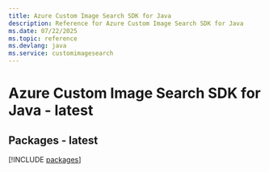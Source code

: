 ```yaml
---
title: Azure Custom Image Search SDK for Java
description: Reference for Azure Custom Image Search SDK for Java
ms.date: 07/22/2025
ms.topic: reference
ms.devlang: java
ms.service: customimagesearch
---
```

# Azure Custom Image Search SDK for Java - latest
## Packages - latest
[!INCLUDE [packages](custom-image-search-index.md)]